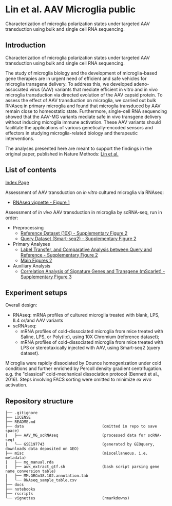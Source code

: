 # Lin et al. AAV Microglia public

Characterization of microglia polarization states under targeted AAV transduction using bulk and single cell RNA sequencing.

## Introduction

Characterization of microglia polarization states under targeted AAV transduction using bulk and single cell RNA sequencing.

The study of microglia biology and the development of microglia-based gene therapies are in urgent need of efficient and safe vehicles for microglia transgene delivery. To address this, we developed adeno-associated virus (AAV) variants that mediate efficient in vitro and in vivo microglia transduction via directed evolution of the AAV capsid protein. To assess the effect of AAV transduction on microglia, we carried out bulk RNAseq in primary microglia and found that microglia transduced by AAV remain close to homeostatic state. Furthermore, single-cell RNA sequencing showed that the AAV-MG variants mediate safe in vivo transgene delivery without inducing microglia immune activation. These AAV variants should facilitate the applications of various genetically-encoded sensors and effectors in studying microglia-related biology and therapeutic interventions.

The analyses presented here are meant to support the findings in the original paper, published in Nature Methods:
[Lin et al.]()

## List of contents

[Index Page](https://ruiyuraywang.github.io/Lin_AAV_Microglia_public/index.html)

Assessment of AAV transduction on *in vitro* cultured microglia via RNAseq:

  + [RNAseq vignette - Figure 1](https://ruiyuraywang.github.io/Lin_AAV_Microglia_public/Fig1_rnaseq.html)

Assessment of *in vivo* AAV transduction in microglia by scRNA-seq, run in order:

  * Preprocessing
    + [Reference Dataset (10X) - Supplementary Figure 2](https://ruiyuraywang.github.io/Lin_AAV_Microglia_public/FigS2_scRNAseq_reference_QC.html)
    + [Query Dataset (Smart-seq2) - Supplementary Figure 2](https://ruiyuraywang.github.io/Lin_AAV_Microglia_public/FigS2_scRNAseq_query_QC.html)
  * Primary Analyses
    + [Label Transfer, and Comparative Analysis between Query and Reference - Supplementary Figure 2](https://ruiyuraywang.github.io/Lin_AAV_Microglia_public/FigS2_scRNAseq_label_transfer.html)
    + [Main Figures 2](https://ruiyuraywang.github.io/Lin_AAV_Microglia_public/Fig2_main_figs.html)
  * Auxiliary Analysis
    + [Correlation Analysis of Signature Genes and Transgene (mScarlet) - Supplementary Figure 3](https://ruiyuraywang.github.io/Lin_AAV_Microglia_public/FigS3_scRNAseq_corr.html)

## Experiment setups

Overall design:

  * RNAseq: mRNA profiles of cultured microglia treated with blank, LPS, IL4 or/and AAV variants
  * scRNAseq: 
      + mRNA profiles of cold-dissociated microglia from mice treated with Saline, LPS, or Poly(i:c), using 10X Chromium (reference dataset); 
      + mRNA profiles of cold-dissociated microglia from mice treated with LPS or stereotaxically injected with AAV, using Smart-seq2 (query dataset).

Microglia were rapidly dissociated by Dounce homogenization under cold conditions and further enriched by Percoll density gradient centrifugation. e.g. the "classical" cold-mechanical dissociation protocol (Bennett et al., 2016). Steps involving FACS sorting were omitted to minimize *ex vivo* activation.

## Repository structure

```
├── .gitignore
├── LICENSE
├── README.md
├── data                                  (omitted in repo to save space)
|   ├── AAV_MG_scRNAseq                   (processed data for scRNA-seq)
|   └── GSE197743                         (generated by GEOquery, downloads data deposited on GEO)
├── misc                                  (miscellaneous. i.e. metadata)
|   ├── mg_manual.rda
|   ├── awk_extract_gtf.sh                (bash script parsing gene name conversion table)
|   ├── MM.GRCm38.102.annotation.tab
|   └── RNAseq_sample_table.csv
├── docs
├── notebooks
├── rscripts
└── vignettes                             (rmarkdowns)
```